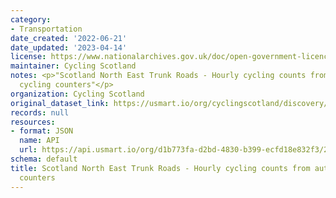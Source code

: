 ```yaml
---
category:
- Transportation
date_created: '2022-06-21'
date_updated: '2023-04-14'
license: https://www.nationalarchives.gov.uk/doc/open-government-licence/version/3/
maintainer: Cycling Scotland
notes: <p>"Scotland North East Trunk Roads - Hourly cycling counts from automatic
  cycling counters"</p>
organization: Cycling Scotland
original_dataset_link: https://usmart.io/org/cyclingscotland/discovery/discovery-view-detail/56f8d127-9b79-4e91-bec6-238f62d4071a
records: null
resources:
- format: JSON
  name: API
  url: https://api.usmart.io/org/d1b773fa-d2bd-4830-b399-ecfd18e832f3/242476ea-ca1c-4dc2-b8e8-30b7b9349a6b/1/urql
schema: default
title: Scotland North East Trunk Roads - Hourly cycling counts from automatic cycling
  counters
---
```

